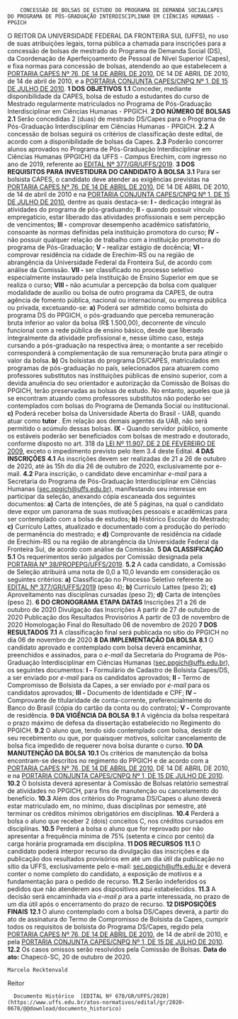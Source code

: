         CONCESSÃO DE BOLSAS DE ESTUDO DO PROGRAMA DE DEMANDA SOCIALCAPES DO PROGRAMA DE PÓS-GRADUAÇÃO INTERDISCIPLINAR EM CIÊNCIAS HUMANAS - PPGICH  

 O REITOR DA UNIVERSIDADE FEDERAL DA FRONTEIRA SUL (UFFS), no uso de suas atribuições legais, torna pública a chamada para inscrições para a concessão de bolsas de mestrado do Programa de Demanda Social (DS), da Coordenação de Aperfeiçoamento de Pessoal de Nível Superior (Capes), e fixa normas para concessão de bolsas, atendendo ao que estabelecem a [PORTARIA CAPES Nº 76, DE 14 DE ABRIL DE 2010](https://www.capes.gov.br/images/stories/download/legislacao/Portaria_076_RegulamentoDS.pdf), DE 14 DE ABRIL DE 2010, de 14 de abril de 2010, e a [PORTARIA CONJUNTA CAPES/CNPQ Nº 1, DE 15 DE JULHO DE 2010](https://www.capes.gov.br/images/stories/download/legislacao/Portarias_conjuntas_n_1_e_2_Capes-CNPq_15-07-2010.pdf).     **1 DOS OBJETIVOS**   **1.1**  Conceder, mediante disponibilidade da CAPES, bolsa de estudo a estudantes do curso de Mestrado regularmente matriculados no Programa de Pós-Graduação Interdisciplinar em Ciências Humanas - PPGICH.     **2 DO NÚMERO DE BOLSAS**   **2.1**  Serão concedidas 2 (duas) de mestrado DS/Capes para o Programa de Pós-Graduação Interdisciplinar em Ciências Humanas - PPGICH.  **2.2**  A concessão de bolsas seguirá os critérios de classificação deste edital, de acordo com a disponibilidade de bolsas da Capes.  **2.3**  Poderão concorrer alunos aprovados no Programa de Pós-Graduação Interdisciplinar em Ciências Humanas (PPGICH) da UFFS - *Campus*  Erechim, com ingresso no ano de 2019, referente ao [EDITAL Nº 377/GR/UFFS/2019](https://www.uffs.edu.br/atos-normativos/edital/gr/2019-0377).     **3 DOS REQUISITOS PARA INVESTIDURA DO CANDIDATO À BOLSA**   **3.1**  Para ser bolsista CAPES, o candidato deve atender as exigências previstas na [PORTARIA CAPES Nº 76, DE 14 DE ABRIL DE 2010](https://www.capes.gov.br/images/stories/download/legislacao/Portaria_076_RegulamentoDS.pdf), DE 14 DE ABRIL DE 2010, de 14 de abril de 2010 e na [PORTARIA CONJUNTA CAPES/CNPQ Nº 1, DE 15 DE JULHO DE 2010](https://www.capes.gov.br/images/stories/download/legislacao/Portarias_conjuntas_n_1_e_2_Capes-CNPq_15-07-2010.pdf), dentre as quais destaca-se:  **I -**  dedicação integral às atividades do programa de pós-graduando;  **II -**  quando possuir vínculo empregatício, estar liberado das atividades profissionais e sem percepção de vencimentos;  **III -**  comprovar desempenho acadêmico satisfatório, consoante às normas definidas pela instituição promotora do curso;  **IV -**  não possuir qualquer relação de trabalho com a instituição promotora do programa de Pós-Graduação;  **V -**  realizar estágio de docência;  **VI -**  comprovar residência na cidade de Erechim-RS ou na região de abrangência da Universidade Federal da Fronteira Sul, de acordo com análise da Comissão.  **VII -**  ser classificado no processo seletivo especialmente instaurado pela Instituição de Ensino Superior em que se realiza o curso;  **VIII -**  não acumular a percepção da bolsa com qualquer modalidade de auxílio ou bolsa de outro programa da CAPES, de outra agência de fomento pública, nacional ou internacional, ou empresa pública ou privada, excetuando-se:  **a)**  Poderá ser admitido como bolsista do programa DS do PPGICH, o pós-graduando que perceba remuneração bruta inferior ao valor da bolsa (R$ 1.500,00), decorrente de vínculo funcional com a rede pública de ensino básico, desde que liberado integralmente da atividade profissional e, nesse último caso, esteja cursando a pós-graduação na respectiva área; o montante a ser recebido corresponderá à complementação de sua remuneração bruta para atingir o valor da bolsa.  **b)**  Os bolsistas do programa DS/CAPES, matriculados em programas de pós-graduação no país, selecionados para atuarem como professores substitutos nas instituições públicas de ensino superior, com a devida anuência do seu orientador e autorização da Comissão de Bolsas do PPGICH, terão preservadas as bolsas de estudo. No entanto, aqueles que já se encontram atuando como professores substitutos não poderão ser contemplados com bolsas do Programa de Demanda Social ou institucional.  **c)**  Poderá receber bolsa da Universidade Aberta do Brasil - UAB, quando atuar como **tutor** . Em relação aos demais agentes da UAB, não será permitido o acúmulo dessas bolsas.  **IX -**  Quando servidor público, somente os estáveis poderão ser beneficiados com bolsas de mestrado e doutorado, conforme disposto no art. 318 da [LEI Nº 11.907, DE 2 DE FEVEREIRO DE 2009](http://www.planalto.gov.br/ccivil_03/_Ato2007-2010/2009/Lei/L11907.htm), exceto o impedimento previsto pelo item 3.4 deste Edital.     **4 DAS INSCRIÇÕES**   **4.1**  As inscrições devem ser realizadas de 21 a 26 de outubro de 2020, até às 15h do dia 26 de outubro de 2020, exclusivamente por e-mail.  **4.2**  Para inscrição, o candidato deve encaminhar *e-mail*  para a Secretaria do Programa de Pós-Graduação Interdisciplinar em Ciências Humanas (sec.ppgich@uffs.edu.br), manifestando seu interesse em participar da seleção, anexando cópia escaneada dos seguintes documentos:  **a)**  Carta de intenções, de até 5 páginas, na qual o candidato deve expor um panorama de suas motivações pessoais e acadêmicas para ser contemplado com a bolsa de estudos;  **b)**  Histórico Escolar do Mestrado;  **c)**  Currículo Lattes, atualizado e documentado com a produção do período de permanência do mestrado; e  **d)**  Comprovante de residência na cidade de Erechim-RS ou na região de abrangência da Universidade Federal da Fronteira Sul, de acordo com análise da Comissão.     **5 DA CLASSIFICAÇÃO**   **5.1**  Os requerimentos serão julgados por Comissão designada pela [PORTARIA Nº 38/PROPEPG/UFFS/2019](https://www.google.com.br/search?q=PORTARIA+N%C2%BA+38/PROPEPG/UFFS/2019#spf=1603213300270).  **5.2**  A cada candidato, a Comissão de Seleção atribuirá uma nota de 0,0 a 10,0 levando em consideração os seguintes critérios:  **a)**  Classificação no Processo Seletivo referente ao [EDITAL Nº 377/GR/UFFS/2019](https://www.uffs.edu.br/atos-normativos/edital/gr/2019-0377) (peso 4);  **b)**  Currículo Lattes (peso 2);  **c)**  Aproveitamento nas disciplinas cursadas (peso 2);  **d)**  Carta de intenções (peso 2).     **6 DO CRONOGRAMA**      **ETAPA**     **DATAS**      Inscrições   21 a 26 de outubro de 2020    Divulgação das Inscrições  A partir de 27 de outubro de 2020     Publicação dos Resultados Provisórios   A partir de 03 de novembro de 2020     Homologação Final do Resultado   06 de novembro de 2020        **7 DOS RESULTADOS**   **7.1**  A classificação final será publicada no sítio do PPGICH no dia 06 de novembro de 2020     **8 DA IMPLEMENTAÇÃO DA BOLSA**   **8.1**  O candidato aprovado e contemplado com bolsa deverá encaminhar, preenchidos e assinados, para o *e-mail*  da Secretaria do Programa de Pós-Graduação Interdisciplinar em Ciências Humanas (sec.ppgich@uffs.edu.br), os seguintes documentos:  **I -**  Formulário de Cadastro de Bolsista Capes/DS, a ser enviado por *e-mail*  para os candidatos aprovados;  **II -**  Termo de Compromisso de Bolsista da Capes, a ser enviado por *e-mail*  para os candidatos aprovados;  **III -**  Documento de Identidade e CPF;  **IV -**  Comprovante de titularidade de conta-corrente, preferencialmente do Banco do Brasil (cópia do cartão da conta ou do contrato);  **V -**  Comprovante de residência.     **9 DA VIGÊNCIA DA BOLSA**   **9.1**  A vigência da bolsa respeitará o prazo máximo de defesa da dissertação estabelecido no Regimento do PPGICH.  **9.2**  O aluno que, tendo sido contemplado com bolsa, desistir de seu recebimento ou que, por quaisquer motivos, solicitar cancelamento de bolsa fica impedido de requerer nova bolsa durante o curso.     **10 DA MANUTENÇÃO DA BOLSA**   **10.1**  Os  critérios de manutenção da bolsa encontram-se descritos no regimento do PPGICH e de acordo com a [PORTARIA CAPES Nº 76, DE 14 DE ABRIL DE 2010](https://www.capes.gov.br/images/stories/download/legislacao/Portaria_076_RegulamentoDS.pdf), DE 14 DE ABRIL DE 2010, e na [PORTARIA CONJUNTA CAPES/CNPQ Nº 1, DE 15 DE JULHO DE 2010](https://www.capes.gov.br/images/stories/download/legislacao/Portarias_conjuntas_n_1_e_2_Capes-CNPq_15-07-2010.pdf).  **10.2**  O bolsista deverá apresentar à Comissão de Bolsas relatório semestral de atividades no PPGICH, para fins de manutenção ou cancelamento do benefício.  **10.3**  Além dos critérios do Programa DS/Capes o aluno deverá estar matriculado em, no mínimo, duas disciplinas por semestre, até terminar os créditos mínimos obrigatórios em disciplinas.  **10.4**  Perderá a bolsa o aluno que receber 2 (dois) conceitos C, nos créditos cursados em disciplinas.  **10.5**  Perderá a bolsa o aluno que for reprovado por não apresentar a frequência mínima de 75% (setenta e cinco por cento) da carga horária programada em disciplina.     **11 DOS RECURSOS**   **11.1**  O candidato poderá interpor recurso da divulgação das inscrições e da publicação dos resultados provisórios em até um dia útil da publicação no sítio da UFFS, exclusivamente pelo e-mail: sec.ppgich@uffs.edu.br e deverá conter o nome completo do candidato, a exposição de motivos e a fundamentação para o pedido de recurso.  **11.2**  Serão indeferidos os pedidos que não atenderem aos dispositivos aqui estabelecidos.  **11.3**  A decisão será encaminhada via *e-mail p* ara a parte interessada, no prazo de um dia útil após o encerramento do prazo de recurso.     **12 DISPOSIÇÕES FINAIS**   **12.1**  O aluno contemplado com a bolsa DS/Capes deverá, a partir do ato de assinatura do Termo de Compromisso de Bolsista da Capes, cumprir todos os requisitos de bolsista do Programa DS/Capes, regido pela [PORTARIA CAPES Nº 76, DE 14 DE ABRIL DE 2010](https://www.capes.gov.br/images/stories/download/legislacao/Portaria_076_RegulamentoDS.pdf), de 14 de abril de 2010, e pela [PORTARIA CONJUNTA CAPES/CNPQ Nº 1, DE 15 DE JULHO DE 2010](https://www.capes.gov.br/images/stories/download/legislacao/Portarias_conjuntas_n_1_e_2_Capes-CNPq_15-07-2010.pdf).  **12.2**  Os casos omissos serão resolvidos pela Comissão de Bolsas.        **Data do ato:** Chapecó-SC, 20 de outubro de 2020.   
 

    Marcelo Recktenvald   
 Reitor 

      Documento Histórico  [EDITAL Nº 678/GR/UFFS/2020](https://www.uffs.edu.br/atos-normativos/edital/gr/2020-0678/@@download/documento_historico)     
      